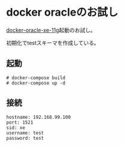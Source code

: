 # docker oracleのお試し

[docker-oracle-xe-11g](https://github.com/wnameless/docker-oracle-xe-11g)起動のお試し。

初期化でtestスキーマを作成している。

## 起動

    # docker-compose build
    # docker-compose up -d

## 接続

    hostname: 192.168.99.100
    port: 1521
    sid: xe
    username: test
    password: test
